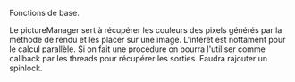 Fonctions de base.

Le pictureManager sert à récupérer les couleurs des pixels générés par la méthode de rendu et les placer sur une image. L'intérêt est nottament pour le calcul parallèle. Si on fait une procédure on
pourra l'utiliser comme callback par les threads pour récupérer les sorties. Faudra rajouter un spinlock. 
